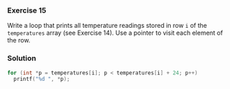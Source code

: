 ### Exercise 15

Write a loop that prints all temperature readings stored in row `i` of the
`temperatures` array (see Exercise 14). Use a pointer to visit each element of
the row.

### Solution

```c
for (int *p = temperatures[i]; p < temperatures[i] + 24; p++)
  printf("%d ", *p);
```
